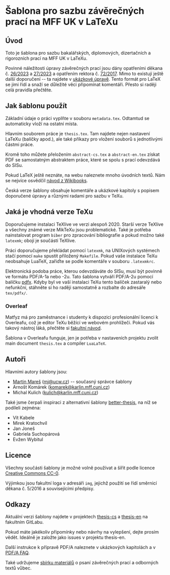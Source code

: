 # Šablona pro sazbu závěrečných prací na MFF UK v LaTeXu

## Úvod

Toto je šablona pro sazbu bakalářských, diplomových, dizertačních
a rigorozních prací na MFF UK v LaTeXu.

Povinné náležitosti úpravy závěrečných prací jsou dány opatřeními děkana
č. [26/2023](https://www.mff.cuni.cz/cs/vnitrni-zalezitosti/predpisy/opatreni-dekana/opatreni-dekana-c-26-2023)
a [27/2023](https://www.mff.cuni.cz/cs/vnitrni-zalezitosti/predpisy/opatreni-dekana/opatreni-dekana-c-27-2023)
a opatřením rektora č. [72/2017](https://cuni.cz/UK-8701.html).
Mimo to existují ještě další doporučení -- ta najdete v
[ukázkové úpravě](https://www.mff.cuni.cz/cs/studenti/sablony-studentskych-praci).
Tento formát pro LaTeX se jimi řídí a snaží se důležité věci připomínat
komentáři. Přesto si raději celá pravidla přečtěte.

## Jak šablonu použít

Základní údaje o práci vyplňte v souboru `metadata.tex`. Odtamtud se automaticky
vloží na ostatní místa.

Hlavním souborem práce je `thesis.tex`. Tam najdete nejen nastavení LaTeXu
(balíčky apod.), ale také příkazy pro vložení souborů s jednotlivými částmi
práce.

Kromě toho můžete přeložením `abstract-cs.tex` a `abstract-en.tex` získat
PDF se samostatným abstraktem práce, které se spolu s prací odevzdává do SISu.

Pokud LaTeX ještě neznáte, na webu naleznete mnoho úvodních textů.
Nám se nejvíce osvědčil [návod z Wikibooks](http://en.wikibooks.org/wiki/LaTeX).

Česká verze šablony obsahuje komentáře a ukázkové kapitoly s popisem doporučené
úpravy a různými radami pro sazbu v TeXu.

## Jaká je vhodná verze TeXu

Doporučujeme instalaci TeXlive ve verzi alespoň 2020. Starší verze TeXlive
a všechny známé verze MikTeXu jsou problematické. Také je potřeba nainstalovat
program `biber` pro zpracování bibliografie a pokud možno také `latexmk`;
obojí je součástí TeXlive.

Práci doporučujeme překládat pomocí `latexmk`, na UNIXových systémech stačí
pomocí `make` spustit přiložený `Makefile`. Pokud vaše instalace TeXu neobsahuje
LuaTeX, zařiďte se podle komentáře v souboru `.latexmkrc`.

Elektronická podoba práce, kterou odevzdáváte do SISu, musí být povinně
ve formátu PDF/A-1a nebo -2u. Tato šablona vytváří PDF/A-2u pomocí balíčku
[pdfx](https://www.ctan.org/tex-archive/macros/latex/contrib/pdfx). Kdyby
byl ve vaší instalaci TeXu tento balíček zastaralý nebo nefunkční, stáhněte
si ho raději samostatně a rozbalte do adresáře `tex/pdfx/`.

### Overleaf

Matfyz má pro zaměstnance i studenty k dispozici profesionální licenci
k Overleafu, což je editor TeXu běžící ve webovém prohlížeči. Pokud vás takový
nástroj láká, přečtěte si
[fakultní návod](https://www.mff.cuni.cz/cs/vnitrni-zalezitosti/it-a-sluzby/cloudove-sluzby/overleaf-na-mff-uk).

Šablona v Overleafu funguje, jen je  potřeba v nastaveních projektu zvolit main
document `thesis.tex` a compiler `LuaLaTeX`.

## Autoři

Hlavními autory šablony jsou:

- [Martin Mareš](https://mj.ucw.cz/) (<mj@ucw.cz>) -- současný správce šablony
- Arnošt Komárek (<komarek@karlin.mff.cuni.cz>)
- Michal Kulich (<kulich@karlin.mff.cuni.cz>)

Také jsme čerpali inspiraci z alternativní šablony [better-thesis](https://github.com/exaexa/better-mff-thesis),
na níž se podíleli zejména:

- Vít Kabele
- Mirek Kratochvíl
- Jan Joneš
- Gabriela Suchopárová
- Evžen Wybitul

## Licence

Všechny součásti šablony je možné volně používat a šířit podle licence
[Creative Commons CC-0](https://creativecommons.org/public-domain/cc0/).

Výjimkou jsou fakultní loga v adresáři `img`, jejichž použití se řídí směrnicí
děkana č. 5/2016 a souvisejícími předpisy.

## Odkazy

Aktuální verzi šablony najdete v projektech
[thesis-cs](https://gitlab.mff.cuni.cz/teaching/thesis-templates/thesis-cs) a
[thesis-en](https://gitlab.mff.cuni.cz/teaching/thesis-templates/thesis-en)
na fakultním GitLabu.

Pokud máte jakékoliv připomínky nebo návrhy na vylepšení, dejte prosím vědět.
Ideálně je založte jako issues v projektu thesis-en.

Další instrukce k přípravě PDF/A naleznete v ukázkových kapitolách
a v [PDF/A FAQ](https://mj.ucw.cz/vyuka/bc/pdfaq.html).

Také udržujeme [sbírku materiálů](https://mj.ucw.cz/vyuka/bc/) o psaní
závěrečných prací a odborných textů vůbec.
